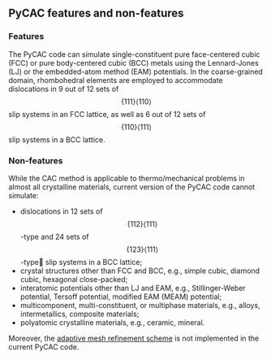 ## PyCAC features and non-features

### Features

The PyCAC code can simulate single-constituent pure face-centered cubic (FCC) or pure body-centered cubic (BCC) metals using the Lennard-Jones (LJ) or the embedded-atom method (EAM) potentials. In the coarse-grained domain, rhombohedral elements are employed to accommodate dislocations in 9 out of 12 sets of $$\{111\}\left<110\right>$$ slip systems in an FCC lattice, as well as 6 out of 12 sets of $$\{110\}\left<111\right>$$ slip systems in a BCC lattice.

### Non-features

While the CAC method is applicable to thermo/mechanical problems in almost all crystalline materials, current version of the PyCAC code cannot simulate:

* dislocations in 12 sets of $$\{112\}\left<111\right>$$-type and 24 sets of $$\{123\}\left<111\right>$$-type slip systems in a BCC lattice;
* crystal structures other than FCC and BCC, e.g., simple cubic, diamond cubic, hexagonal close-packed;
* interatomic potentials other than LJ and EAM, e.g., Stillinger-Weber potential, Tersoff potential, modified EAM (MEAM) potential;
* multicomponent, multi-constituent, or multiphase materials, e.g., alloys, intermetallics, composite materials;
* polyatomic crystalline materials, e.g., ceramic, mineral.

Moreover, the [adaptive mesh refinement scheme](http://dx.doi.org/10.1016/j.ijsolstr.2016.03.030) is not implemented in the current PyCAC code.